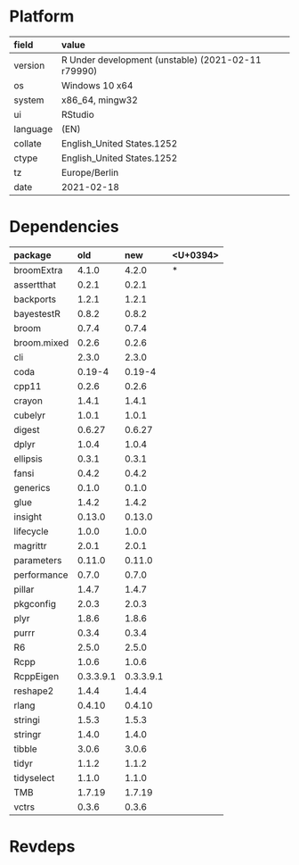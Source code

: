# Platform

|field    |value                                              |
|:--------|:--------------------------------------------------|
|version  |R Under development (unstable) (2021-02-11 r79990) |
|os       |Windows 10 x64                                     |
|system   |x86_64, mingw32                                    |
|ui       |RStudio                                            |
|language |(EN)                                               |
|collate  |English_United States.1252                         |
|ctype    |English_United States.1252                         |
|tz       |Europe/Berlin                                      |
|date     |2021-02-18                                         |

# Dependencies

|package     |old       |new       |<U+0394>  |
|:-----------|:---------|:---------|:--|
|broomExtra  |4.1.0     |4.2.0     |*  |
|assertthat  |0.2.1     |0.2.1     |   |
|backports   |1.2.1     |1.2.1     |   |
|bayestestR  |0.8.2     |0.8.2     |   |
|broom       |0.7.4     |0.7.4     |   |
|broom.mixed |0.2.6     |0.2.6     |   |
|cli         |2.3.0     |2.3.0     |   |
|coda        |0.19-4    |0.19-4    |   |
|cpp11       |0.2.6     |0.2.6     |   |
|crayon      |1.4.1     |1.4.1     |   |
|cubelyr     |1.0.1     |1.0.1     |   |
|digest      |0.6.27    |0.6.27    |   |
|dplyr       |1.0.4     |1.0.4     |   |
|ellipsis    |0.3.1     |0.3.1     |   |
|fansi       |0.4.2     |0.4.2     |   |
|generics    |0.1.0     |0.1.0     |   |
|glue        |1.4.2     |1.4.2     |   |
|insight     |0.13.0    |0.13.0    |   |
|lifecycle   |1.0.0     |1.0.0     |   |
|magrittr    |2.0.1     |2.0.1     |   |
|parameters  |0.11.0    |0.11.0    |   |
|performance |0.7.0     |0.7.0     |   |
|pillar      |1.4.7     |1.4.7     |   |
|pkgconfig   |2.0.3     |2.0.3     |   |
|plyr        |1.8.6     |1.8.6     |   |
|purrr       |0.3.4     |0.3.4     |   |
|R6          |2.5.0     |2.5.0     |   |
|Rcpp        |1.0.6     |1.0.6     |   |
|RcppEigen   |0.3.3.9.1 |0.3.3.9.1 |   |
|reshape2    |1.4.4     |1.4.4     |   |
|rlang       |0.4.10    |0.4.10    |   |
|stringi     |1.5.3     |1.5.3     |   |
|stringr     |1.4.0     |1.4.0     |   |
|tibble      |3.0.6     |3.0.6     |   |
|tidyr       |1.1.2     |1.1.2     |   |
|tidyselect  |1.1.0     |1.1.0     |   |
|TMB         |1.7.19    |1.7.19    |   |
|vctrs       |0.3.6     |0.3.6     |   |

# Revdeps

